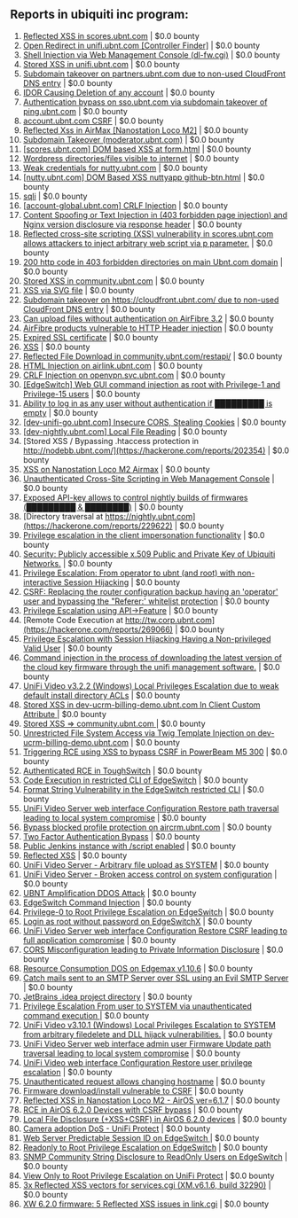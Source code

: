 ## Reports in ubiquiti inc program:
1. [Reflected XSS in scores.ubnt.com](https://hackerone.com/reports/130889) | $0.0 bounty
2. [Open Redirect in unifi.ubnt.com [Controller Finder]](https://hackerone.com/reports/141355) | $0.0 bounty
3. [Shell Injection via Web Management Console (dl-fw.cgi)](https://hackerone.com/reports/121940) | $0.0 bounty
4. [Stored XSS in unifi.ubnt.com](https://hackerone.com/reports/142084) | $0.0 bounty
5. [Subdomain takeover on partners.ubnt.com due to non-used CloudFront DNS entry](https://hackerone.com/reports/145224) | $0.0 bounty
6. [IDOR Causing Deletion of any account](https://hackerone.com/reports/156537) | $0.0 bounty
7. [Authentication bypass on sso.ubnt.com via subdomain takeover of ping.ubnt.com](https://hackerone.com/reports/172137) | $0.0 bounty
8. [account.ubnt.com CSRF](https://hackerone.com/reports/101909) | $0.0 bounty
9. [Reflected Xss in AirMax [Nanostation Loco M2]](https://hackerone.com/reports/149287) | $0.0 bounty
10. [Subdomain Takeover (moderator.ubnt.com)](https://hackerone.com/reports/181665) | $0.0 bounty
11. [[scores.ubnt.com] DOM based XSS at form.html](https://hackerone.com/reports/158484) | $0.0 bounty
12. [Wordpress directories/files visible to internet](https://hackerone.com/reports/201984) | $0.0 bounty
13. [Weak credentials for nutty.ubnt.com](https://hackerone.com/reports/204052) | $0.0 bounty
14. [[nutty.ubnt.com] DOM Based XSS nuttyapp github-btn.html](https://hackerone.com/reports/200753) | $0.0 bounty
15. [sqli](https://hackerone.com/reports/207695) | $0.0 bounty
16. [[account-global.ubnt.com] CRLF Injection](https://hackerone.com/reports/145128) | $0.0 bounty
17. [Content Spoofing or Text Injection in (403 forbidden page injection) and Nginx version disclosure via response header](https://hackerone.com/reports/203391) | $0.0 bounty
18. [Reflected cross-site scripting (XSS) vulnerability in scores.ubnt.com allows attackers to inject arbitrary web script via p parameter.](https://hackerone.com/reports/208622) | $0.0 bounty
19. [200 http code in 403 forbidden directories on main Ubnt.com domain](https://hackerone.com/reports/220150) | $0.0 bounty
20. [Stored XSS in community.ubnt.com](https://hackerone.com/reports/179164) | $0.0 bounty
21. [XSS via SVG file](https://hackerone.com/reports/212253) | $0.0 bounty
22. [Subdomain takeover on https://cloudfront.ubnt.com/ due to non-used CloudFront DNS entry](https://hackerone.com/reports/210188) | $0.0 bounty
23. [Can upload files without authentication on AirFibre 3.2](https://hackerone.com/reports/201529) | $0.0 bounty
24. [AirFibre products vulnerable to HTTP Header injection](https://hackerone.com/reports/203673) | $0.0 bounty
25. [Expired SSL certificate](https://hackerone.com/reports/220615) | $0.0 bounty
26. [XSS](https://hackerone.com/reports/219170) | $0.0 bounty
27. [Reflected File Download in community.ubnt.com/restapi/](https://hackerone.com/reports/107960) | $0.0 bounty
28. [HTML Injection on airlink.ubnt.com](https://hackerone.com/reports/226783) | $0.0 bounty
29. [CRLF Injection on openvpn.svc.ubnt.com](https://hackerone.com/reports/232327) | $0.0 bounty
30. [[EdgeSwitch] Web GUI command injection as root with Privilege-1 and Privilege-15 users](https://hackerone.com/reports/197958) | $0.0 bounty
31. [Ability to log in as any user without authentication if █████████ is empty](https://hackerone.com/reports/215053) | $0.0 bounty
32. [[dev-unifi-go.ubnt.com] Insecure CORS, Stealing Cookies](https://hackerone.com/reports/219014) | $0.0 bounty
33. [[dev-nightly.ubnt.com] Local File Reading](https://hackerone.com/reports/260420) | $0.0 bounty
34. [Stored XSS / Bypassing .htaccess protection in http://nodebb.ubnt.com/](https://hackerone.com/reports/202354) | $0.0 bounty
35. [XSS on Nanostation Loco M2 Airmax](https://hackerone.com/reports/158287) | $0.0 bounty
36. [Unauthenticated Cross-Site Scripting in Web Management Console](https://hackerone.com/reports/121941) | $0.0 bounty
37. [Exposed API-key allows to control nightly builds of firmwares (█████████ & ████████)](https://hackerone.com/reports/179986) | $0.0 bounty
38. [Directory traversal at https://nightly.ubnt.com](https://hackerone.com/reports/229622) | $0.0 bounty
39. [Privilege escalation in the client impersonation functionality](https://hackerone.com/reports/221454) | $0.0 bounty
40. [Security: Publicly accessible x.509 Public and Private Key of Ubiquiti Networks.](https://hackerone.com/reports/265701) | $0.0 bounty
41. [Privilege Escalation: From operator to ubnt (and root) with non-interactive Session Hijacking](https://hackerone.com/reports/241044) | $0.0 bounty
42. [CSRF: Replacing the router configuration backup having an 'operator' user and bypassing the "Referer:' whitelist protection](https://hackerone.com/reports/240098) | $0.0 bounty
43. [Privilege Escalation using API->Feature](https://hackerone.com/reports/239719) | $0.0 bounty
44. [Remote Code Execution at http://tw.corp.ubnt.com](https://hackerone.com/reports/269066) | $0.0 bounty
45. [Privilege Escalation with Session Hijacking Having a Non-privileged Valid User](https://hackerone.com/reports/242407) | $0.0 bounty
46. [Command injection in the process of downloading the latest version of the cloud key firmware through the unifi management software.](https://hackerone.com/reports/183458) | $0.0 bounty
47. [UniFi Video v3.2.2 (Windows) Local Privileges Escalation due to weak default install directory ACLs](https://hackerone.com/reports/140793) | $0.0 bounty
48. [Stored XSS in dev-ucrm-billing-demo.ubnt.com In Client Custom Attribute ](https://hackerone.com/reports/275515) | $0.0 bounty
49. [Stored XSS => community.ubnt.com ](https://hackerone.com/reports/294048) | $0.0 bounty
50. [Unrestricted File System Access via Twig Template Injection on dev-ucrm-billing-demo.ubnt.com](https://hackerone.com/reports/301406) | $0.0 bounty
51. [Triggering RCE using XSS to bypass CSRF in PowerBeam M5 300](https://hackerone.com/reports/289264) | $0.0 bounty
52. [Authenticated RCE in ToughSwitch](https://hackerone.com/reports/273449) | $0.0 bounty
53. [Code Execution in restricted CLI of EdgeSwitch](https://hackerone.com/reports/313245) | $0.0 bounty
54. [Format String Vulnerability in the EdgeSwitch restricted CLI](https://hackerone.com/reports/311884) | $0.0 bounty
55. [UniFi Video Server web interface Configuration Restore path traversal leading to local system compromise](https://hackerone.com/reports/329770) | $0.0 bounty
56. [Bypass blocked profile protection on aircrm.ubnt.com](https://hackerone.com/reports/332631) | $0.0 bounty
57. [Two Factor Authentication Bypass](https://hackerone.com/reports/350288) | $0.0 bounty
58. [Public Jenkins instance with /script enabled](https://hackerone.com/reports/403402) | $0.0 bounty
59. [Reflected XSS](https://hackerone.com/reports/304175) | $0.0 bounty
60. [UniFi Video Server - Arbitrary file upload as SYSTEM](https://hackerone.com/reports/129641) | $0.0 bounty
61. [UniFi Video Server - Broken access control on system configuration](https://hackerone.com/reports/129698) | $0.0 bounty
62. [UBNT Amplification DDOS Attack](https://hackerone.com/reports/221625) | $0.0 bounty
63. [EdgeSwitch Command Injection](https://hackerone.com/reports/508256) | $0.0 bounty
64. [Privilege-0 to Root Privilege Escalation on EdgeSwitch](https://hackerone.com/reports/511025) | $0.0 bounty
65. [Login as root without password on EdgeSwitchX](https://hackerone.com/reports/512958) | $0.0 bounty
66. [UniFi Video Server web interface Configuration Restore CSRF leading to full application compromise](https://hackerone.com/reports/329749) | $0.0 bounty
67. [CORS Misconfiguration leading to Private Information Disclosure](https://hackerone.com/reports/430249) | $0.0 bounty
68. [Resource Consumption DOS on Edgemax v1.10.6](https://hackerone.com/reports/406614) | $0.0 bounty
69. [Catch mails sent to an SMTP Server over SSL using an Evil SMTP Server](https://hackerone.com/reports/519582) | $0.0 bounty
70. [JetBrains .idea project directory](https://hackerone.com/reports/80990) | $0.0 bounty
71. [Privilege Escalation From user to SYSTEM via unauthenticated command execution ](https://hackerone.com/reports/544928) | $0.0 bounty
72. [UniFi Video v3.10.1 (Windows) Local Privileges Escalation to SYSTEM from arbitrary filedelete and DLL hijack vulnerabilities.](https://hackerone.com/reports/530967) | $0.0 bounty
73. [UniFi Video Server web interface admin user Firmware Update path traversal leading to local system compromise](https://hackerone.com/reports/330051) | $0.0 bounty
74. [UniFi Video web interface Configuration Restore user privilege escalation](https://hackerone.com/reports/329659) | $0.0 bounty
75. [Unauthenticated request allows changing hostname](https://hackerone.com/reports/802079) | $0.0 bounty
76. [Firmware download/install vulnerable to CSRF](https://hackerone.com/reports/323852) | $0.0 bounty
77. [Reflected XSS in Nanostation Loco M2 - AirOS ver=6.1.7](https://hackerone.com/reports/386570) | $0.0 bounty
78. [RCE in AirOS 6.2.0 Devices with CSRF bypass](https://hackerone.com/reports/703659) | $0.0 bounty
79. [Local File Disclosure (+XSS+CSRF) in AirOS 6.2.0 devices](https://hackerone.com/reports/661647) | $0.0 bounty
80. [Camera adoption DoS - UniFi Protect](https://hackerone.com/reports/1008579) | $0.0 bounty
81. [Web Server Predictable Session ID on EdgeSwitch ](https://hackerone.com/reports/774393) | $0.0 bounty
82. [Readonly to Root Privilege Escalation on EdgeSwitch](https://hackerone.com/reports/796414) | $0.0 bounty
83. [SNMP Community String Disclosure to ReadOnly Users on EdgeSwitch](https://hackerone.com/reports/797988) | $0.0 bounty
84. [View Only to Root Privilege Escalation on UniFi Protect](https://hackerone.com/reports/825764) | $0.0 bounty
85. [3x Reflected XSS vectors for services.cgi (XM.v6.1.6, build 32290)](https://hackerone.com/reports/331368) | $0.0 bounty
86. [XW 6.2.0 firmware: 5 Reflected XSS issues in link.cgi](https://hackerone.com/reports/802498) | $0.0 bounty